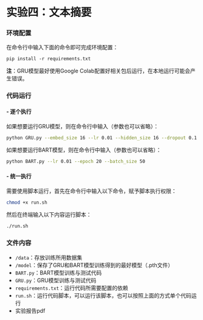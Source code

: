# 实验四：文本摘要

### 环境配置

在命令行中输入下面的命令即可完成环境配置：

```shell
pip install -r requirements.txt
```

**注**：GRU模型最好使用Google Colab配置好相关包后运行，在本地运行可能会产生错误。



### 代码运行

#### \- 逐个执行

如果想要运行GRU模型，则在命令行中输入（参数也可以省略）：

```sh
python GRU.py --embed_size 16 --lr 0.01 --hidden_size 16 --dropout 0.1
```

如果想要运行BART模型，则在命令行中输入（参数也可以省略）：

```sh
python BART.py --lr 0.01 --epoch 20 --batch_size 50
```

#### \- 统一执行

需要使用脚本运行，首先在命令行中输入以下命令，赋予脚本执行权限：

```sh
chmod +x run.sh
```

然后在终端输入以下内容运行脚本：

```sh
./run.sh
```



### 文件内容

* `/data`：存放训练所用数据集
* `/model`：保存了GRU和BART模型训练得到的最好模型（.pth文件）
* `BART.py`：BART模型训练与测试代码
* `GRU.py`：GRU模型训练与测试代码
* `requirements.txt`：运行代码所需要配置的依赖
* `run.sh`：运行代码脚本，可以运行该脚本，也可以按照上面的方式单个代码运行
* 实验报告pdf
